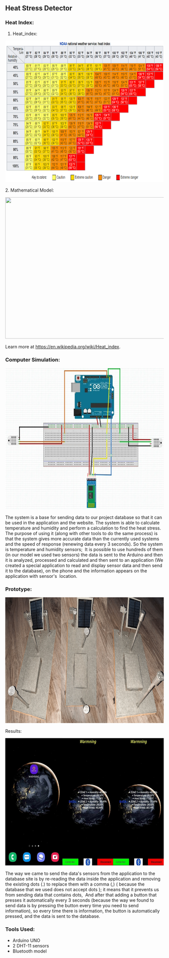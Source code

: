## Heat Stress Detector

### Heat Index:

1. Heat_index:
<p align="center">
  <img width="720" height="450" src="https://github.com/usmhic/Warmning/blob/main/res/img/sensor_prototype/heat_index.png">
</p>
2. Mathematical Model:
<p align="center">
  <img width="800" height="450" src="https://github.com/usmhic/Warmning/blob/main/res/img/sensor_prototype/heat_index_formula.jpg">
</p>

Learn more at https://en.wikipedia.org/wiki/Heat_index.

### Computer Simulation:
<p align="center">
  <img width="720" height="450" src="https://github.com/usmhic/Warmning/blob/main/res/img/sensor_prototype/simulation.jpg">
</p>

The system is a base for sending data to our project database so that it can be used in the application and the website. The system is able to calculate temperature and humidity and perform a calculation to find the heat stress. The purpose of using it (along with other tools to do the same process) is that the system gives more accurate data than the currently used systems and the speed of response (renewing data every 3 seconds). So the system is temperature and humidity sensors;  It is possible to use hundreds of them (in our model we used two sensors) the data is sent to the Arduino and then it is analyzed, processed and calculated and then sent to an application (We created a special application to read and display sensor data and then send it to the database), on the phone and the information appears on the application with sensor's  location.

### Prototype:
<p align="center">
  <img width="800" height="400" src="https://github.com/usmhic/Warmning/blob/main/res/img/sensor_prototype/sensor.png">
</p

### Results:
<p align="center">
  <img width="720" height="405" src="https://github.com/usmhic/Warmning/blob/main/res/img/sensor_prototype/resultsf.jpg">
</p>

The way we came to send the data's sensors from the application to the database site is by re-reading the data inside the application and removing the existing dots (.) to replace them with a comma (,) ( because the database that we used does not accept dots ); it means that it prevents us from sending data that contains dots,  And after that adding a button that presses it automatically every 3 seconds (because the way we found to send data is by pressing the button every time you need to send information), so every time there is information, the button is automatically pressed, and the data is sent to the database.



### Tools Used:
- Arduino UNO
- 2 DHT-11 sensors
- Bluetooth model
